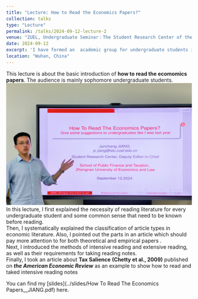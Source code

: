 ```yaml
---
title: "Lecture: How to Read the Economics Papers?"
collection: talks
type: "Lecture"
permalink: /talks/2024-09-12-lecture-2
venue: "ZUEL, Undergraduate Seminar：The Student Research Center of the School of Public Finance and Taxation"
date: 2024-09-12
excerpt: 'I have formed an  academic group for undergraduate students in the Student Research Center of our school. This is a lecture I gave them about the methods of reading  economics papers.'
location: "Wuhan, China"
---
```



This lecture is about the basic introduction of __how to read the ecomomics papers__. The audience is mainly sophomore undergraduate students. <br>
![image](../images/lecture2.jpg)<br>
In this lecture, I first explained the necessity of reading literature for every undergraduate student and some common sense that need to be known before reading.<br>
Then, I systematically explained the classification of article types in economic literature. Also, I pointed out the parts in an article which should pay more attention to for both theoretical and empirical papers .  <br>
Next, I introduced the methods of intensive reading and extensive reading, as well as their requirements for taking reading notes. <br>
Finally, I took an article about __Tax Salience__ __(Chetty et al., 2009)__ published on ___the American Economic Review___  as an example to show  how to read and taked intensive reading notes


You can find my [slides](../slides/How To Read The Economics Papers__JIANG.pdf) here.


